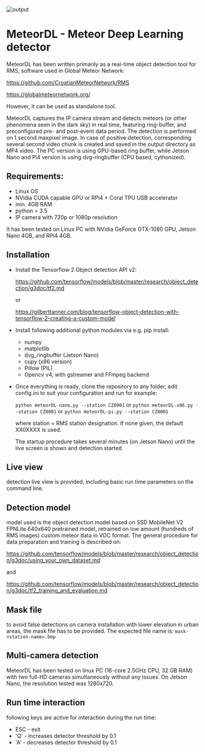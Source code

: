 ![output](https://user-images.githubusercontent.com/5328519/110521871-97224f00-8110-11eb-94be-b13ebe622a85.jpg)
# MeteorDL - Meteor Deep Learning detector

MeteorDL has been written primarily as a real-time object detection tool for RMS, software used in Global Meteor Network:

https://github.com/CroatianMeteorNetwork/RMS

https://globalmeteornetwork.org/

However, it can be used as standalone tool.

MeteorDL captures the IP camera stream and detects meteors (or other phenomena seen in the dark sky) in real time, featuring ring-buffer, and preconfigured pre- and post-event data period.
The detection is performed on 1 second maxpixel image.
In case of positive detection, corresponding several second video chunk is created and saved in the output directory as MP4 video.
The PC version is using GPU-based ring buffer, while Jetson Nano and Pi4 version is using dvg-ringbuffer (CPU based, cythonized).

## Requirements:

- Linux OS
- NVidia CUDA capable GPU or RPi4 + Coral TPU USB accelerator
- min. 4GB RAM
- python > 3.5
- IP camera with 720p or 1080p resolution

It has been tested on Linux PC with NVidia GeForce GTX-1080 GPU, Jetson Nano 4GB, and RPi4 4GB.

## Installation
- Install the Tensorflow 2 Object detection API v2:
  
  https://github.com/tensorflow/models/blob/master/research/object_detection/g3doc/tf2.md
  
  or
  
  https://gilberttanner.com/blog/tensorflow-object-detection-with-tensorflow-2-creating-a-custom-model

- Install following additional python modules via e.g. pip install:
  - numpy
  - matplotlib
  - dvg_ringbuffer (Jetson Nano)
  - cupy (x86 version)
  - Pillow (PIL)
  - Opencv v4, with gstreamer and FFmpeg backend

- Once everything is ready, clone the repository to any folder, edit config.ini to suit your configuration and run for example:
  
  `python meteorDL-nano.py --station CZ0001`
  or
  `python meteorDL-x86.py --station CZ0001`
  or
  `python meteorDL-pi.py --station CZ0001`
  
  where station = RMS station designation. If none given, the default XX0XXXX is used.
  
  The startup procedure takes several minutes (on Jetson Nano) until the live screen is shown and detection started

## Live view

detection live view is provided, including basic run time parameters on the command line. 

## Detection model

model used is the object detection model based on SSD MobileNet V2 FPNLite 640x640 pretrained model, retrained on low amount (hundreds of RMS images) custom meteor data in VOC format.
The general procedure for data preparation and training is described on:

https://github.com/tensorflow/models/blob/master/research/object_detection/g3doc/using_your_own_dataset.md

and

https://github.com/tensorflow/models/blob/master/research/object_detection/g3doc/tf2_training_and_evaluation.md

## Mask file

to avoid false detections on camera installation with lower elevation in urban areas, the mask file has to be provided.
The expected file name is: `mask-<station-name>.bmp`
  
## Multi-camera detection

MeteorDL has been tested on linux PC (16-core 2.5GHz CPU, 32 GB RAM) with two full-HD cameras simultaneously without any issues.
On Jetson Nano, the resolution tested was 1280x720.

## Run time interaction

following keys are active for interaction during the run time:

- ESC - exit
- 'Q' - increases detector threshold by 0.1
- 'A' - decreases detector threshold by 0.1



